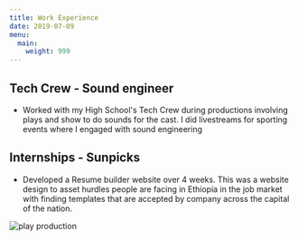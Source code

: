 ```yaml
---
title: Work Experience 
date: 2019-07-09
menu:
  main:
    weight: 999
---
```



## Tech Crew - Sound engineer 
* Worked with my High School's Tech Crew during productions involving plays and show to do sounds for the cast. I did livestreams for sporting events where I engaged with sound engineering 

## Internships - Sunpicks
* Developed a Resume builder website over 4 weeks. This was a website design to asset hurdles people are facing in Ethiopia in the job market with finding templates that are accepted by company across the capital of the nation. 

![play production]()
